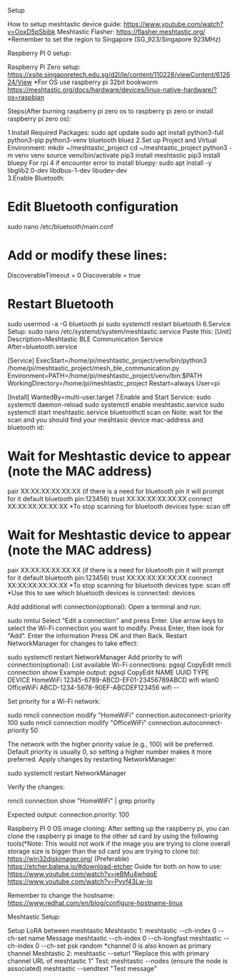 Setup

How to setup meshtastic device guide: https://www.youtube.com/watch?v=OoxD5pSbibk
Meshtastic Flasher: https://flasher.meshtastic.org/
*Remember to set the region to Singapore (SG_923/Singapore 923MHz)

Raspberry PI 0 setup:

Raspberry Pi Zero setup: https://xsite.singaporetech.edu.sg/d2l/le/content/110228/viewContent/612624/View 
*For OS use raspberry pi 32bit bookworm
https://meshtastic.org/docs/hardware/devices/linux-native-hardware/?os=raspbian 

Steps(After burning raspberry pi zero os to raspberry pi zero or install raspberry pi zero os):

1.Install Required Packages:
sudo apt update
sudo apt install python3-full python3-pip python3-venv bluetooth bluez
2.Set up Project and Virtual Environment:
mkdir ~/meshtastic_project
cd ~/meshtastic_project
python3 -m venv venv
source venv/bin/activate
pip3 install meshtastic
pip3 install bluepy
For rpi 4 if encounter error to install bluepy: sudo apt install -y libglib2.0-dev libdbus-1-dev libudev-dev  
3.Enable Bluetooth:
# Edit Bluetooth configuration
sudo nano /etc/bluetooth/main.conf
# Add or modify these lines:
DiscoverableTimeout = 0
Discoverable = true
# Restart Bluetooth
sudo usermod -a -G bluetooth pi
sudo systemctl restart bluetooth
6.Service Setup:
sudo nano /etc/systemd/system/meshtastic.service
Paste this:
[Unit]
Description=Meshtastic BLE Communication Service
After=bluetooth.service

[Service]
ExecStart=/home/pi/meshtastic_project/venv/bin/python3 /home/pi/meshtastic_project/mesh_ble_communication.py
Environment=PATH=/home/pi/meshtastic_project/venv/bin:$PATH
WorkingDirectory=/home/pi/meshtastic_project
Restart=always
User=pi

[Install]
WantedBy=multi-user.target
7.Enable and Start Service:
sudo systemctl daemon-reload
sudo systemctl enable meshtastic.service
sudo systemctl start meshtastic.service
bluetoothctl
scan on
Note: wait for the scan and you should find your meshtasic device mac-address and bluetooth id:
# Wait for Meshtastic device to appear (note the MAC address)
pair XX:XX:XX:XX:XX:XX (if there is a need for bluetooth pin it will prompt for it default bluetooth pin:123456)
trust XX:XX:XX:XX:XX:XX
connect XX:XX:XX:XX:XX:XX
*To stop scanning for bluetooth devices type: scan off

# Wait for Meshtastic device to appear (note the MAC address)
pair XX:XX:XX:XX:XX:XX (if there is a need for bluetooth pin it will prompt for it default bluetooth pin:123456)
trust XX:XX:XX:XX:XX:XX
connect XX:XX:XX:XX:XX:XX
*To stop scanning for bluetooth devices type: scan off
*Use this to see which bluetooth devices is connected: devices

Add additional wifi connection(optional):
Open a terminal and run:

sudo nmtui
Select "Edit a connection" and press Enter.
Use arrow keys to select the Wi-Fi connection you want to modify.
Press Enter, then look for "Add".
Enter the information 
Press OK and then Back.
Restart NetworkManager for changes to take effect:

sudo systemctl restart NetworkManager
Add priority to wifi connection(optional):
List available Wi-Fi connections:
pgsql
CopyEdit
nmcli connection show
Example output:
pgsql
CopyEdit
NAME            UUID                                  TYPE      DEVICE 
HomeWiFi       12345-6789-ABCD-EF01-23456789ABCD    wifi      wlan0  
OfficeWiFi     ABCD-1234-5678-90EF-ABCDEF123456    wifi      --

Set priority for a Wi-Fi network:

sudo nmcli connection modify "HomeWiFi" connection.autoconnect-priority 100
sudo nmcli connection modify "OfficeWiFi" connection.autoconnect-priority 50

The network with the higher priority value (e.g., 100) will be preferred.
Default priority is usually 0, so setting a higher number makes it more preferred.
Apply changes by restarting NetworkManager:

sudo systemctl restart NetworkManager

Verify the changes:

nmcli connection show "HomeWiFi" | grep priority

Expected output:
connection.priority: 100

Raspberry PI 0 OS image cloning:
After setting up the raspberry pi, you can clone the raspberry pi image to the other sd card by using the following tools(*Note: This would not work if the image you are trying to clone overall storage size is bigger than the sd card you are trying to clone to):
https://win32diskimager.org/ (Preferable)
https://etcher.balena.io/#download-etcher 
Guide for both on how to use:
https://www.youtube.com/watch?v=jeBMu4whqqE
https://www.youtube.com/watch?v=Pyvf43Lw-Io 

Remember to change the hostname: https://www.redhat.com/en/blog/configure-hostname-linux 

Meshtastic Setup:

Setup LoRA between meshtastic
Meshtastic 1:
meshtastic --ch-index 0 --ch-set name Message
meshtastic --ch-index 0 --ch-longfast
meshtastic --ch-index 0 --ch-set psk random
 *channel 0 is also known as primary channel
Meshtastic 2:
meshtastic --seturl “Replace this with primary channel URL of meshtastic 1”
Test:
meshtastic --nodes (ensure the node is associated)
meshtastic --sendtext "Test message"





